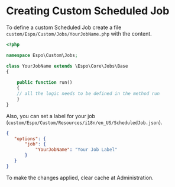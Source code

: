 # Creating Custom Scheduled Job

To define a custom Scheduled Job create a file `custom/Espo/Custom/Jobs/YourJobName.php` with the content.

```php
<?php

namespace Espo\Custom\Jobs; 

class YourJobName extends \Espo\Core\Jobs\Base 
{
    
    public function run() 
    {	 
	// all the logic needs to be defined in the method run
    }	 
}
```

Also, you can set a label for your job (`custom/Espo/Custom/Resources/i18n/en_US/ScheduledJob.json`).
```json
{
   "options": { 
       "job": { 
           "YourJobName": "Your Job Label"
       }
   }
}
```

To make the changes applied, clear cache at Administration.

